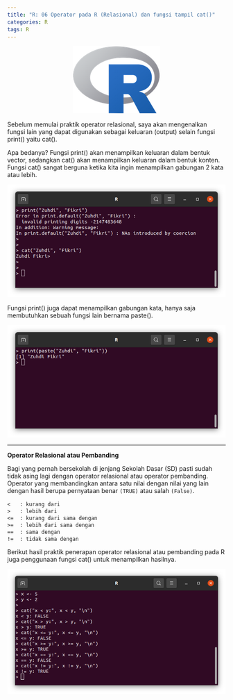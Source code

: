 ```yaml
---
title: "R: 06 Operator pada R (Relasional) dan fungsi tampil cat()"
categories: R
tags: R
---
```

<p align="center">
  <img src="/assets/images/r-proglang/r-logo.png" alt="Logo R" />
</p>

Sebelum memulai praktik operator relasional, saya akan mengenalkan fungsi lain yang dapat digunakan sebagai keluaran (output) selain fungsi print() yaitu cat().  

Apa bedanya? Fungsi print() akan menampilkan keluaran dalam bentuk vector, sedangkan cat() akan menampilkan keluaran dalam bentuk konten. Fungsi cat() sangat berguna ketika kita ingin menampilkan gabungan 2 kata atau lebih.

<p align="center">
  <img src="/assets/images/r-proglang/r-06-perbedaan-fungsi-print-cat.png" alt="Perbedaan fungsi print() dan cat()" title="Perbedaan fungsi print() dan cat()" />
</p>

Fungsi print() juga dapat menampilkan gabungan kata, hanya saja membutuhkan sebuah fungsi lain bernama paste().

<p align="center">
  <img src="/assets/images/r-proglang/r-06-penggunaan-fungsi-print-dengan-paste.png" alt="Penggunaan fungsi print() dengan paste()" title="Penggunaan fungsi print() dengan paste()" />
</p>

----
**Operator Relasional atau Pembanding**

Bagi yang pernah bersekolah di jenjang Sekolah Dasar (SD) pasti sudah tidak asing lagi dengan operator relasional atau operator pembanding. Operator yang membandingkan antara satu nilai dengan nilai yang lain dengan hasil berupa pernyataan benar `(TRUE)` atau salah `(False)`.

    <   : kurang dari
    >   : lebih dari
    <=  : kurang dari sama dengan
    >=  : lebih dari sama dengan
    ==  : sama dengan
    !=  : tidak sama dengan

Berikut hasil praktik penerapan operator relasional atau pembanding pada R juga penggunaan fungsi cat() untuk menampilkan hasilnya.

<p align="center">
  <img src="/assets/images/r-proglang/r-06-operator-relasional.png" alt="Praktik operator relasional R" title="Praktik operator relasional R" />
</p>